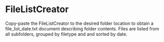 # FileListCreator
Copy-paste the FileListCreator to the desired folder location to obtain a file_list_date.txt document describing folder contents. Files are listed from all subfolders, grouped by filetype and and sorted by date.

